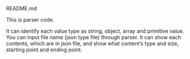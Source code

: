 README.md 

This is parser code. 

It can identify each value type as string, object, array and primitive value. 
You can input file name (json type file) through parser. It can show each contents, which are in json file, and show what content’s type and size, starting point and ending point.
